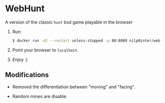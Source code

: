 # WebHunt

A version of the classic `hunt` bsd game playable in the browser

  1. Run:
     ```bash
     $ docker run -dt --restart unless-stopped -p 80:8080 nilp0inter/webhunt
     ```

  2. Point your browser to `localhost`.

  3. Enjoy :)


Modifications
-------------

  * Removed the differentiation between "moving" and "facing".

  * Random mines are disable.

